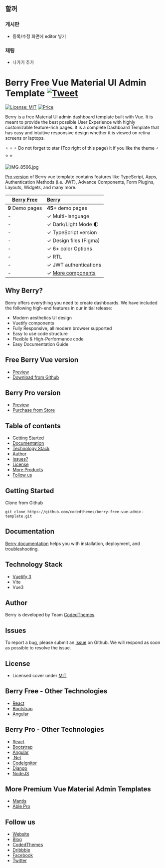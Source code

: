 ## 할꺼

### 게시판

- 등록/수정 화면에 editor 넣기

### 채팅

- 나가기 추가

# Berry Free Vue Material UI Admin Template [![Tweet](https://img.shields.io/twitter/url/http/shields.io.svg?style=social)](https://twitter.com/intent/tweet?text=Get%20Berry%20React%20-%20The%20most%20beautiful%20Material%20designed%20Admin%20Dashboard%20Template%20&url=https://berrydashboard.io&via=codedthemes&hashtags=reactjs,webdev,developers,javascript)

[![License: MIT](https://img.shields.io/badge/License-MIT-yellow.svg)](https://opensource.org/licenses/MIT)
[![Price](https://img.shields.io/badge/price-FREE-0098f7.svg)](https://github.com/codedthemes/berry-free-vue-admin-template/blob/main/LICENSE)

Berry is a free Material UI admin dashboard template built with Vue. It is meant to provide the best possible User Experience with highly customizable feature-rich pages. It is a complete Dashboard Template that has easy and intuitive responsive design whether it is viewed on retina screens or laptops.

:star: :star: :star: Do not forget to star (Top right of this page) it if you like the theme :star: :star: :star:

![IMG_8566.jpg](https://berrydashboard.io/imp-images/berry-github-free-vue-repo.jpg)

[Pro version](https://berrydashboard.io/vue) of Berry vue template contains features like TypeScript, Apps, Authentication Methods (i.e. JWT), Advance Components, Form Plugins, Layouts, Widgets, and many more.

| [Berry Free](https://berrydashboard.io/vue/free/) | [Berry](https://codedthemes.com/item/berry-vue-admin-dashboard/)     |
| ------------------------------------------------- | :------------------------------------------------------------------- |
| **9** Demo pages                                  | **45+** demo pages                                                   |
| -                                                 | ✓ Multi-language                                                     |
| -                                                 | ✓ Dark/Light Mode 🌓                                                 |
| -                                                 | ✓ TypeScript version                                                 |
| -                                                 | ✓ Design files (Figma)                                               |
| -                                                 | ✓ 6+ color Options                                                   |
| -                                                 | ✓ RTL                                                                |
| -                                                 | ✓ JWT authentications                                                |
| -                                                 | ✓ [More components](https://berrydashboard.io/vue/dashboard/default) |

## Why Berry?

Berry offers everything you need to create dashboards. We have included the following high-end features in our initial release:

- Modern aesthetics UI design
- Vuetify components
- Fully Responsive, all modern browser supported
- Easy to use code structure
- Flexible & High-Performance code
- Easy Documentation Guide

## Free Berry Vue version

- [Preview](https://berrydashboard.io/vue/free/)
- [Download from Github](https://github.com/codedthemes/berry-free-vue-admin-template)

## Berry Pro version

- [Preview](https://berrydashboard.io/vue)
- [Purchase from Store](https://codedthemes.com/item/berry-vue-admin-dashboard/)

## Table of contents

- [Getting Started](#getting-started)
- [Documentation](#documentation)
- [Technology Stack](#technology-stack)
- [Author](#author)
- [Issues?](#issues)
- [License](#license)
- [More Products](#more-free-react-material-admin-templates)
- [Follow us](#follow-us)

## Getting Started

Clone from Github

```
git clone https://github.com/codedthemes/berry-free-vue-admin-template.git
```

## Documentation

[Berry documentation](https://codedthemes.gitbook.io/berry/) helps you with installation, deployment, and troubleshooting.

## Technology Stack

- [Vuetify 3](https://vuetifyjs.com/)
- Vite
- Vue3

## Author

Berry is developed by Team [CodedThemes](https://codedthemes.com).

## Issues

To report a bug, please submit an [issue](https://github.com/codedthemes/berry-free-vue-admin-template/issues) on Github. We will respond as soon as possible to resolve the issue.

## License

- Licensed cover under [MIT](https://github.com/codedthemes/datta-able-bootstrap-dashboard/blob/master/LICENSE)

## Berry Free - Other Technologies

- [React](https://codedthemes.com/item/berry-mui-free-react-admin-template/)
- [Bootstrap](https://codedthemes.com/item/berry-bootstrap-free-admin-template/)
- [Angular](https://codedthemes.com/item/berry-angular-free-admin-template/)

## Berry Pro - Other Technologies

- [React](https://codedthemes.com/item/berry-material-react-admin-template/)
- [Bootstrap](https://codedthemes.com/item/berry-bootstrap-5-admin-template/)
- [Angular](https://codedthemes.com/item/berry-angular-admin-dashboard-template/)
- [.Net](https://codedthemes.com/item/berry-dotnet-bootstrap-dashboard-template/)
- [CodeIgnitor](https://codedthemes.com/item/berry-codeigniter-admin-template/)
- [Django](https://codedthemes.com/item/berry-django-react-admin-template/)
- [NodeJS](https://codedthemes.com/item/berry-react-node-js-admin-template/)

## More Premium Vue Material Admin Templates

- [Mantis](https://codedthemes.com/item/mantis-vue-admin-template/)
- [Able Pro](https://www.google.com/url?sa=t&rct=j&q=&esrc=s&source=web&cd=&cad=rja&uact=8&ved=2ahUKEwiDpKWU6c-EAxWb1DgGHZrqBlwQFnoECBUQAQ&url=https%3A%2F%2Fthemeforest.net%2Fitem%2Fable-pro-vuejs-admin-dashboard-template%2F50804253&usg=AOvVaw1wWW-BC8ltIxIs-Rb1Mu8C&opi=89978449)

## Follow us

- [Website](https://berrydashboard.io)
- [Blog](https://blog.berrydashboard.io)
- [CodedThemes](https://codedthemes.com)
- [Dribbble](https://dribbble.com/codedthemes)
- [Facebook](https://www.facebook.com/codedthemes)
- [Twitter](https://twitter.com/codedthemes)

